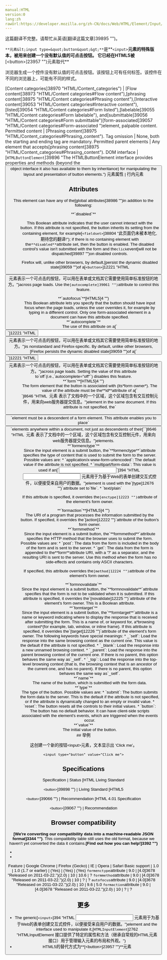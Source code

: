 ```yaml
---
manual:HTML
version:0
lang:zh
rawUrl:https://developer.mozilla.org/zh-CN/docs/Web/HTML/Element/Input/button
---
```




这篇翻译不完整。请帮忙从英语[翻译这篇文章]39895 "")。






`**元素&lt;input type=&quot;button&quot;&gt;**`是**`<input>`**元素的特殊版本，被用来创建一个没有默认值的可点击按钮。 它已经在HTML5被**[&lt;button&gt;]23957 "")元素取代**



浏览器生成一个控件没有默认值的可点击按钮。该按钮上可有任何标签。该控件在不同的浏览器上，可能有不同的样式。


[Content categories]38970 "HTML/Content_categories") | [Flow content]38973 "HTML/Content categories#Flow content"),[phrasing content]38975 "HTML/Content categories#Phrasing content"),[Interactive content]39053 "HTML/Content categories#Interactive content"),[listed]39054 "HTML/Content categories#Form listed"),[labelable]39055 "HTML/Content categories#Form labelable"), and[submittable]39056 "HTML/Content categories#Form submittable")[form-associated]39057 "HTML/Content categories#Form-associated ")element, palpable content. 
Permitted content | [Phrasing content]38975 "HTML/Content_categories#Phrasing_content"). 
Tag omission | None, both the starting and ending tag are mandatory. 
Permitted parent elements | Any element that accepts[phrasing content]38975 "HTML/Content_categories#Phrasing_content"). 
DOM interface | [`HTMLButtonElement`]39896 "The HTMLButtonElement interface provides properties and methods (beyond the <button> object interface it also has available to them by inheritance) for manipulating the layout and presentation of button elements.") 
元素属性 | 行内元素 


## Attributes<a name="Attributes"></a>


This element can have any of the[global attributes]38986 "")in addition to the following:

<dl><dt id=''>**`disabled`**</dt><dd>

This Boolean attribute indicates that the user cannot interact with the button. If this attribute is not specified, the button inherits its setting from the containing element, for example[`<fieldset>`]38804 "此页面仍未被本地化, 期待您的翻译!"); if there is no containing element with the`**disabled**`attribute set, then the button is enabled. The disabled control&#39;s value isn&#39;t submitted with the form and the`click`event[will not be dispatched]39897 "")on disabled controls.

</dd><dd>

Firefox will, unlike other browsers, by default,[persist the dynamic disabled state]39059 "")of a[`<button>`]12221 "HTML <button> 元素表示一个可点击的按钮，可以用在表单或文档其它需要使用简单标准按钮的地方。")across page loads. Use the`[autocomplete]39061 "")`attribute to control this feature.

</dd><dt id=''>**`autofocus`**[HTML5]4 "")</dt><dd>This Boolean attribute lets you specify that the button should have input focus when the page loads, unless the user overrides it, for example by typing in a different control. Only one form-associated element in a document can have this attribute specified.</dd><dt id=''>**`autocomplete`**<i></i></dt><dd>The use of this attribute on a[`<button>`]12221 "HTML <button> 元素表示一个可点击的按钮，可以用在表单或文档其它需要使用简单标准按钮的地方。")is nonstandard and Firefox-specific. By default, unlike other browsers,[Firefox persists the dynamic disabled state]39059 "")of a[`<button>`]12221 "HTML <button> 元素表示一个可点击的按钮，可以用在表单或文档其它需要使用简单标准按钮的地方。")across page loads. Setting the value of this attribute to`off`(i.e.,`autocomplete="off"`) disables this feature.</dd><dt id=''>**`form`**[HTML5]4 "")</dt><dd>The form element that the button is associated with (its*form owner*). The value of the attribute must be the**id**attribute of a[`<form>`]8646 "HTML <form> 元素 表示了文档中的一个区域，这个区域包含有交互控制元件，用来向web服务器提交信息。")element in the same document. If this attribute is not specified, the`<button>`element must be a descendent of a form element. This attribute enables you to place`<button>`elements anywhere within a document, not just as descendents of their[`<form>`]8646 "HTML <form> 元素 表示了文档中的一个区域，这个区域包含有交互控制元件，用来向web服务器提交信息。")elements.</dd><dt id=''>**`formenctype`**</dt><dd>Since the input element is a submit button, the`**formenctype**`attribute specifies the type of content that is used to submit the form to the server. Possible values are:
* `application/x-www-form-urlencoded`: The default value if the attribute is not specified.
* `multipart/form-data`: This value is used if an[`<input>`]394 "HTML <input> 元素用于为基于Web的表单创建交互式控件，以便接受来自用户的数据。")element is used with the`[type]12676 "")`attribute set to`file`.
* `text/plain`


If this attribute is specified, it overrides the`[enctype]12223 "")`attribute of the element&#39;s form owner.

</dd><dt id=''>**`formaction`**[HTML5]4 "")</dt><dd>The URI of a program that processes the information submitted by the button. If specified, it overrides the`[action]12222 "")`attribute of the button&#39;s form owner.</dd><dt id=''>**`formmethod`**</dt><dd>Since the input element is a submit button, the`**formmethod**`attribute specifies the HTTP method that the browser uses to submit the form. Possible values are:
* `post`: The data from the form is included in the body of the form and is sent to the server.
* `get`: The data from the form is appended to the**form**attribute URI, with a &#39;?&#39; as a separator, and the resulting URI is sent to the server. Use this method when the form has no side-effects and contains only ASCII characters.


If specified, this attribute overrides the`[method]12224 "")`attribute of the element&#39;s form owner.

</dd><dt id=''>**`formnovalidate`**</dt><dd>Since the input element is a submit button, the`**formnovalidate**`attribute specifies that the form is not to be validated when it is submitted. If this attribute is specified, it overrides the`[novalidate]12225 "")`attribute of the element&#39;s form owner. This is a Boolean attribute.</dd><dt id=''>**`formtarget`**</dt><dd>Since the input element is a submit button, the`**formtarget**`attribute is a name or keyword indicating where to display the response that is received after submitting the form. This is a name of, or keyword for, a*browsing context*(for example, tab, window, or inline frame). If this attribute is specified, it overrides the`[target]12226 "")`attribute of the element&#39;s form owner. The following keywords have special meanings:
* _`self`: Load the response into the same browsing context as the current one. This value is the default if the attribute is not specified.
* `_blank`: Load the response into a new unnamed browsing context.
* `_parent`: Load the response into the parent browsing context of the current one. If there is no parent, this option behaves the same way as`_self`.
* `_top`: Load the response into the top-level browsing context (that is, the browsing context that is an ancestor of the current one, and has no parent). If there is no parent, this option behaves the same way as`_self`.
</dd><dt id=''>**`name`**</dt><dd>The name of the button, which is submitted with the form data.</dd><dt id=''>**`type`**</dt><dd>The type of the button. Possible values are:
* `submit`: The button submits the form data to the server. This is the default if the attribute is not specified, or if the attribute is dynamically changed to an empty or invalid value.
* `reset`: The button resets all the controls to their initial values.
* `button`: The button has no default behavior. It can have client-side scripts associated with the element&#39;s events, which are triggered when the events occur.
</dd><dt id=''>**`value`**</dt><dd>The initial value of the button.</dd></dl>
## 举例<a name="举例"></a>


这创建一个新的按钮&lt;input&gt;元素，文本显示出 &#39;Click me&#39;。


```
<input type="button" value="Click me">
```

## Specifications<a name="Specifications"></a>

Specification | Status 
[HTML Living Standard<br></br><small>&lt;button&gt;</small>]39898 "") | Living Standard 
[HTML5<br></br><small>&lt;button&gt;</small>]39066 "") | Recommendation 
[HTML 4.01 Specification<br></br><small>&lt;button&gt;</small>]39067 "") | Recommendation 


## Browser compatibility<a name="Browser_compatibility"></a>


**[We&#39;re converting our compatibility data into a machine-readable JSON format]3344 "")**. This compatibility table still uses the old format, because we haven&#39;t yet converted the data it contains.**[Find out how you can help!]3392 "")**


* 
* 

Feature | Google Chrome | Firefox (Gecko) | IE | Opera | Safari 
Basic support | 1.0 | 1.0 (1.7 or earlier) | (Yes) | (Yes) | (Yes) 
`formenctype`attribute | 9.0 | [4.0]3678 "Released on 2011-03-22.")(2.0) | 10 | 10.6 | ? 
`formmethod`attribute | 9.0 | [4.0]3678 "Released on 2011-03-22.")(2.0) | 10 | ? | ? 
`autofocus`attribute | 9.0 | [4.0]3678 "Released on 2011-03-22.")(2.0) | 10 | 9.6 | 5.0 
`formaction`attribute | 9.0 | [4.0]3678 "Released on 2011-03-22.")(2.0) | 10 | ? | ? 








## 更多<a name="更多"></a>





* The generic[`<input>`]394 "HTML <input> 元素用于为基于Web的表单创建交互式控件，以便接受来自用户的数据。")element and the interface used to manipulate it,[`HTMLInputElement`]2762 "HTMLInputElement 接口提供了特定的属性和方法（继承自常规的HTML元素接口）用于管理输入元素的布局和外观。")
* HTML5的替代方式为**[&lt;button&gt;]23957 "")**元素



